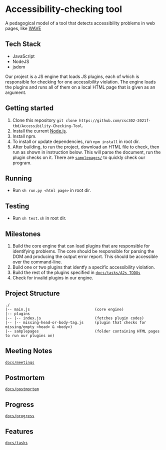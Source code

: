 # Accessibility-checking tool

A pedagogical model of a tool that detects accessibility problems in web pages, like [WAVE](https://wave.webaim.org/.)

## Tech Stack
- JavaScript
- NodeJS
- jsdom

Our project is a JS engine that loads JS plugins, each of which is responsible for checking for one accessibility violation. 
The engine loads the plugins and runs all of them on a local HTML page that is given as an argument.

## Getting started

1. Clone this repository `git clone https://github.com/csc302-2021f-tbd/Accessibility-Checking-Tool`.
1. Install the current [Node.js](https://nodejs.org/en/download/current/).
1. Install npm.
1. To install or update dependencies, run `npm install` in root dir.
1. After building, to run the project, download an HTML file to check, then run as shown in instruction below.
   This will parse the document, run the plugin checks on it. There are [`samplepages/`](https://github.com/csc302-2021f-tbd/Accessibility-Checking-Tool/tree/main/samplepages) to quickly check our program.
   
## Running 
- Run `sh run.py <html page>` in root dir.

## Testing
- Run `sh test.sh` in root dir.

## Milestones

1. Build the core engine that can load plugins that are responsible for identifying problems. The core should be responsible for parsing the DOM and producing the output error report. This should be accessible over the command-line.
1. Build one or two plugins that identfy a specific accessibility violation.
1. Build the rest of the plugins specified in [`docs/tasks/A2s TODOs`](https://github.com/csc302-2021f-tbd/Accessibility-Checking-Tool/blob/main/docs/tasks/A2s%20TODOs.md)
1. Check for invalid plugins in our engine.

## Project Structure
```
./
|-- main.js                             (core engine)
|-- plugins
|-- |-- index.js                        (fetches plugin codes)
|-- |-- missing-head-or-body-tag.js     (plugin that checks for missing/empty <head> & <body>)
|-- samplepages                         (folder containing HTML pages to run our plugins on)
```

## Meeting Notes
[`docs/meetings`](https://github.com/csc302-2021f-tbd/Accessibility-Checking-Tool/tree/main/docs/meetings)

## Postmortem
[`docs/postmortem`](https://github.com/csc302-2021f-tbd/Accessibility-Checking-Tool/tree/main/docs/postmortem)

## Progress
[`docs/progress`](https://github.com/csc302-2021f-tbd/Accessibility-Checking-Tool/tree/main/docs/progress)

## Features 
[`docs/tasks`](https://github.com/csc302-2021f-tbd/Accessibility-Checking-Tool/tree/main/docs/tasks)


